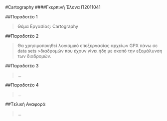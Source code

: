 #Cartography 
####Γκερπινή Έλενα Π2011041

##Παραδοτέο 1

>Θέμα Εργασίας: Cartography

##Παραδοτέο 2

>Θα χρησιμοποιηθεί λογισμικό επεξεργασίας αρχείων GPX πάνω σε data sets    >διαδρομών που έχουν γίνει ήδη με σκοπό την εξομάλυνση των διαδρομών.

##Παραδοτέο 3

>...

##Παραδοτέο 4

>...

##Tελική Αναφορά

>...